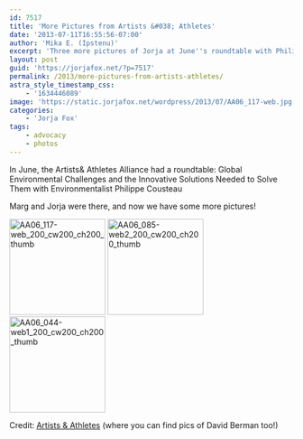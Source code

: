 ```yaml
---
id: 7517
title: 'More Pictures from Artists &#038; Athletes'
date: '2013-07-11T16:55:56-07:00'
author: 'Mika E. (Ipstenu)'
excerpt: 'Three more pictures of Jorja at June''s roundtable with Philippe Cousteau'
layout: post
guid: 'https://jorjafox.net/?p=7517'
permalink: /2013/more-pictures-from-artists-athletes/
astra_style_timestamp_css:
    - '1634446089'
image: 'https://static.jorjafox.net/wordpress/2013/07/AA06_117-web.jpg'
categories:
    - 'Jorja Fox'
tags:
    - advocacy
    - photos
---
```


In June, the Artists&amp; Athletes Alliance had a roundtable: Global Environmental Challenges and the Innovative Solutions Needed to Solve Them with Environmentalist Philippe Cousteau

Marg and Jorja were there, and now we have some more pictures!

<a href="https://jorjafox.net/gallery/pub/artath/20130605-aaa/AA06_117-web.jpg"><img class="alignnone size-full wp-image-7518" alt="AA06_117-web_200_cw200_ch200_thumb" src="//static.jorjafox.net/wordpress/2013/07/AA06_117-web_200_cw200_ch200_thumb.jpg" width="170" height="170" /></a> <a href="https://jorjafox.net/gallery/pub/artath/20130605-aaa/AA06_085-web2.jpg"><img class="alignnone size-full wp-image-7519" alt="AA06_085-web2_200_cw200_ch200_thumb" src="//static.jorjafox.net/wordpress/2013/07/AA06_085-web2_200_cw200_ch200_thumb.jpg" width="170" height="170" /></a> <a href="https://jorjafox.net/gallery/pub/artath/20130605-aaa/AA06_044-web1.jpg"><img class="alignnone size-full wp-image-7520" alt="AA06_044-web1_200_cw200_ch200_thumb" src="//static.jorjafox.net/wordpress/2013/07/AA06_044-web1_200_cw200_ch200_thumb.jpg" width="170" height="170" /></a>

Credit: <a href="http://artistsandathletes.org/galleries-2/photo-galleries/1a/">Artists &amp; Athletes</a> (where you can find pics of David Berman too!)